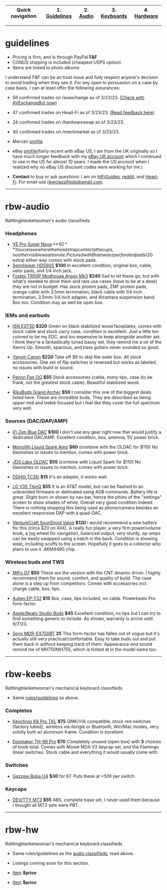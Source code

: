 | Quick navigation | 1. [Guidelines](#guidelines) | 2. [Audio](#rbw-audio) | 3. [Keyboards](#rbw-keebs) | 4. [Hardware](#rbw-hw) |
| - | - | - | - | - |

___
# guidelines

* Pricing is firm, and is through PayPal **F&F**
* CONUS shipping is included (cheapest USPS option)
* Items are linked to photo albums

I understand F&F can be an trust issue and fully respect anyone's decision to avoid trading when they see it. For any open to persuasion on a case by case basis, I can at least offer the following assurances:
* 56 confirmed trades on /avexchange as of 3/23/23. <a href="https://www.reddit.com/message/compose/?to=AVexchangeBot&subject=Feedback%20Check&message=Enter%20username%20below%20that%20you%20want%20to%20check:%0A%0Au/rattlingblanketwoman">(Check with AVExchangeBot now)</a>
* 47 confirmed trades on Head-Fi as of 3/23/23. <a href="https://www.head-fi.org/members/rattlingblanketwoman.535939/#classifieds-feedback">(Read feedback here)</a>
* 24 confirmed trades on /hardwareswap as of 3/23/23.
* 40 confirmed trades on /mechmarket as of 3/23/23.
* Mercari [profile](https://www.mercari.com/u/604653000/?sv=0)
* eBay [profile](https://www.ebay.com/fdbk/feedback_profile/guybrushthriftwood)(fairly recent with eBay US, I am from the UK originally so I have much longer feedback with my [eBay UK account](https://www.ebay.co.uk/usr/yablokosmonaut#tab1) which I continued to use in the US for almost 10 years. I made the US account when I realized why no eBay US discount codes were working for me.)

* **Contact** to buy or ask questions: I am on [HiFiGuides](https://forum.hifiguides.com/u/rattlingblanketwoman/), [reddit](https://www.reddit.com/user/rattlingblanketwoman), and [Head-Fi](https://www.head-fi.org/members/rattlingblanketwoman.535939/). For email use [rbwclassifieds@gmail.com](mailto:rbwclassifieds@gmail.com).

___

# rbw-audio
Rattlingblanketwoman's audio classifieds

### Headphones

* [VE Pro Super Nova](https://photos.app.goo.gl/tbgVABTy5Py1hca5A) **$50** You can see where the headstrap contacts the cups, no other visible wear to note. Pictured with Brainwavz perforated pads ($20 extra) either way comes with stock pads.
* [Sennheiser HD560S](https://photos.app.goo.gl/tbgVABTy5Py1hca5A) **$100** In excellent condition, original box, cable, velor pads, and 1/4 inch jack.
* [Fostex TR50P Modhouse Argon Mk3](https://photos.app.goo.gl/ZSPBEwcvUwK98oDj9) **$240** Sad to let these go, but with what's needed to drive them and rare use cases (have to be at a desk) they are not in budget. Has stock protein pads, ZMF protein pads, orange cable with 3.5mm termination, black cable with 1/4 inch termination, 3.5mm-1/4 inch adapter, and Alcantara suspension band. Box too. Condition may as well be open box.

### IEMs and earbuds

* [ISN EST50](https://photos.app.goo.gl/eucG7ZPQwoKagKNm7) **$320** Green on black stabilized wood faceplates, comes with stock cable and stock carry case, condition is excellent. Just a little too colored to be my EDC, and too expensive to keep alongside another set. I think they're a fantastically tuned bassy set, they remind me a lot of the Xenns Up. Smooth, spacious, and bass guitars never sounded so good.

* [Yanyin Canon]() **$220** Take off $6 to skip the outer box. All stock accessories. One set of flip switches is reversed but works as labeled, no issues with build or sound.

* [Penon Fan OG](https://photos.app.goo.gl/6GgVLTAdEYEJDRnu9) **$55** Stock accessories (cable, *many* tips, case (to be frank, not the greatest stock cable). Beautiful stabilized wood.

* [RikuBuds Grand Archer](https://photos.app.goo.gl/kxguAzdZojaSXTPe6) **$50** I consider this one of the biggest deals listed here. These are incredible buds. They are described as being upper-mid and treble focused but I feel like they cover the full spectrum very well.

### Sources (DAC/DAP/AMP)

* [iFi Zen Blue DAC](https://photos.app.goo.gl/eutGcHVXjHG9RtwX6) **$100** I don't use any gear right now that would justify a dedicated DAC/AMP. Excellent condition, box, antenna, 5V power brick.

* [Monolith Liquid Spark Amp](https://photos.app.goo.gl/dSwDT9X18w692ETG6) **$60** (combine with the OLDAC for $110) No blemishes or issues to mention, comes with power brick.

* [JDS Labs OLDAC](https://photos.app.goo.gl/CNLPwkNJEqtc8sv8A) **$55** (combine with Liquid Spark for $110) No blemishes or issues to mention, comes with power brick.

* [DDHifi TC35i](https://photos.app.goo.gl/43QPkJmXT6KmD7LG8) **$15** It's an adapter, it works well.

* [LG V35 ThinQ](https://photos.app.goo.gl/Xq4W9vszGpKT8Mmx5) **$55** It is an AT&T model, but can be flashed to an unbranded firmware or debloated using ADB commands. Battery life is great. Slight burn-in shown by nav bar, hence the photo of the "settings" screen to show shades of white. Overall very good condition indeed. There is nothing stopping this being used as phone/camera besides an excellent responsive DAP with a quad-DAC.

* [VentureCraft SounDroid Valoq](https://photos.app.goo.gl/tNeHFZK1dJbrDr2c9) **$120** I would recommend a new battery for this (circa $20 on AliX). A really fun player, a very firm power/volume knob, a jog wheel for navigation, balanced output, *very* sturdy, op-amps can be easily swapped using a hatch in the back. Condition is showing wear, including scuffs to the screen. Hopefully it goes to a collector who plans to use it. AKM4490 chip.

### Wireless buds and TWS

* [MiFo O7](https://photos.app.goo.gl/pZBkQknoXNLvUX7D7) **$50** These are the version with the CNT dinamic driver. I highly recommend them for sound, comfort, and quality of build. The case alone is a step up from competitors. Comes with accessories incl. charge cable, box, tips.

* [Aukey EP-T32](https://photos.app.goo.gl/yaqeC9pqAcpjELPC6) **$15** Box, case, tips included, no cable. Powerbeats Pro form factor.

* [Apple/Beats Studio Buds](https://photos.app.goo.gl/4rFZyWe31RJEZMLc7) **$45** Excellent condition, no tips but I can try to find something generic to include. As shown, warranty is active until 9/7/23.

* [Sony MDR-EX750BT](https://photos.app.goo.gl/mPvRYiphxaFogBMp8) **25** This form-factor has fallen out of vogue but it's actually still very practical/comfortable. Easy to take buds out and put them back in without keeping track of them. Appearance *and* sound remind me of MH750MH755, which is hinted at in the model name too.
___

# rbw-keebs
Rattlingblanketwoman's mechanical keyboard classifieds

* Same [rules/guidelines](#guidelines) as above.

### Completes

* [Keychron K8 Pro TKL](https://photos.app.goo.gl/WCrqk3opXa7P7sti9) **$75** QMK/VIA compatible, stock red switches (factory lubed), wireless via dongle or Bluetooth, Win/Mac modes, very solidly built w/ aluminum frame. Condition is excellent.

* [Epomaker TH-66 Pro](https://photos.app.goo.gl/1ZNbKphY8qrFD32F8) **$70** Completely unused (open box) with **3** choices of knob total. Comes with Monet MDA V2 keycap set, and the Flamingo linear switches. Stock cable and everything it would usually come with.

### Switches

* [Gazzew Boba U4](https://photos.app.goo.gl/9QPnogSkxqiarfp16) **$30** for 67. Puts these at <50¢ per switch.

### Keycaps

* [DEV/TTY MT3](https://photos.app.goo.gl/3b7hkpY2NbFyqm119) **$55** ABS, complete base set, I never used them because I thought all MT3 sets were PBT.

___

# rbw-hw
Rattlingblanketwoman's mechanical keyboard classifieds

* Same rules/guidelines as the [audio classifieds](#rbw-audio), read above.
* Listings coming soon for this section.

* [Item](url) **$price**

* [Item](url) **$price**
